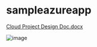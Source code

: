 # sampleazureapp

[Cloud Project Design Doc.docx](https://github.com/yena816/sampleazureapp/files/10808880/Cloud.Project.Design.Doc.docx)

![image](https://user-images.githubusercontent.com/42750252/220776931-1699529c-6f9b-4721-b111-72de4146c568.png)

